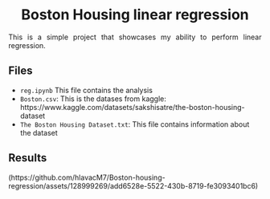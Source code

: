 <h1 align="center">Boston Housing linear regression</h1>

<p align="justify">
This is a simple project that showcases my ability to perform linear regression.
</p>



<h2>Files</h2>

<ul>
<li><code>reg.ipynb</code> This file contains the analysis</li>
<li><code>Boston.csv</code>: This is the datases from kaggle: https://www.kaggle.com/datasets/sakshisatre/the-boston-housing-dataset</li>
<li><code>The Boston Housing Dataset.txt</code>: This file contains information about the dataset</li>
</ul>

<h2>Results</h2>
(https://github.com/hlavacM7/Boston-housing-regression/assets/128999269/add6528e-5522-430b-8719-fe3093401bc6)



